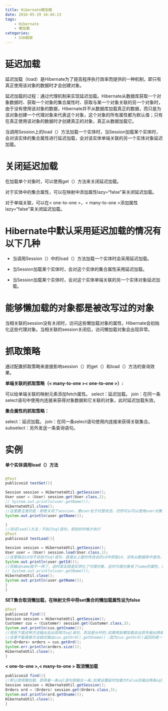 ```yaml
---
title: Hibernate懒加载
date: 2016-05-29 16:44:13
tags:
	- Hibernate
	- 懒加载
categories:
	- SSH框架
---
```


# 延迟加载

延迟加载（load）是Hibernate为了提高程序执行效率而提供的一种机制，即只有真正使用该对象的数据时才会创建对象。
<!--more-->

延迟加载的过程：通过代理机制来实现延迟加载。Hibernate从数据库获取一个对象数据时、获取一个对象的集合属性时、获取与某一个对象关联的另一个对象时，由于没有使用该对象的数据，Hibernate并不从数据库加载真正的数据，而只是为该对象创建一个代理对象来代表这个对象，这个对象的所有属性都为默认值；只有在真正使用该对象的数据时才创建真正的对象，真正从数据加载它。

当调用Session上的load（）方法加载一个实体时，当Session加载某个实体时，会对该实体的集合属性进行延迟加载，会对该实体单端关联的另一个实体对象延迟加载。

# 关闭延迟加载

在加载单个对象时，可以使用get（）方法来关闭延迟加载。

对于实体中的集合属性，可以在映射中添加属性lazy=“false”来关闭延迟加载。

对于单端关联，可以在< one-to-one >，< many-to-one >添加属性lazy=“false”来关闭延迟加载。

# Hibernate中默认采用延迟加载的情况有以下几种

* 当调用Session（）中的load（）方法加载一个实体时会采用延迟加载。

* 当Session加载某个实体时，会对这个实体的集合属性采用延迟加载。

* 当Session加载某个实体时，会对这个实体单端关联的另一个实体对象延迟加载。

# 能够懒加载的对象都是被改写过的对象

当相关联的session没有关闭时，访问这些懒加载对象的属性，Hibernate会初始化这些代理对象。当相关联的session关闭后，访问懒加载对象会出现异常。

# 抓取策略

通过配置抓取策略来直接影响session（）的get（）和load（）方法的查询效果。

**单端关联的抓取策略（< many-to-one >< one-to-one >）:**

可以给单端关联的映射元素添加fetch属性。
select：延迟加载。
join：在同一条select语句中使用内连接来获得对象数据和它关联的对象，此时延迟加载失效。

**集合属性的抓取策略：**

select：延迟加载。
join：在同一条select语句使用内连接来获得关联集合。
subselect：另外发送一条查询语句。

# 实例

**单个实体调用load（）方法**

```java

@Test
publicvoid testGet(){

Session session = HibernateUtil.getSession();
User user = (User) session.get(User.class,1);
// System.out.println(user.getName());
HibernateUtil.close();
//这里要注意的是：即使关闭了session，使user处于托管状态，仍然可以可以使用user对象;这是因为虽然处于托管状态，但是这个对象是存在属性值的对象，并没有把他删除，只是隔绝了它与数据库的打交道的通道。  
System.out.println(user.getName());

}
//测试load()方法；不执行sql语句，用到的时候才执行
@Test
publicvoid testLoad(){

Session session = HibernateUtil.getSession();
User user = (User) session.load(User.class,1);
//这里输出id也不会执行sql语句，直接从上面你传进去的id中获取id，没有从数据库中查找，所以也不执行sql语句
System.out.println(user.getId());
//而输出name就不一样了，这时其实就是实例化了代理对象，这时代理对象有了name的属性，这时即使你关闭了session，也可以通过这个对象获取到name；如果注释这句，即不实例化代理对象，又在关闭session后执行输出name属性，这时会报错：could not initialize proxy
// System.out.println(user.getName());
HibernateUtil.close();
System.out.println(user.getName());
}
}
```

**SET集合取消懒加载，在映射文件中将set集合的懒加载属性设为false**
```java
@Test
publicvoid find(){
Session session = HibernateUtil.getSession();
Customer cus = (Customer) session.get(Customer.class,3);
System.out.println(cus.getCname());
//用到下面这种方法输出会出现两次sql语句，而且是分开的;如果用到懒加载会出现先输出两条sql语句，在输出结果
//这里不能直接方法链式输出cus.getOrd().getOname()；因为cus.getOrd()返回的是一个set集合
Set<Orders> orders = cus.getOrd();
System.err.println(orders.size());
HibernateUtil.close();
}
```

**< one-to-one >,< many-to-one > 取消懒加载**
```java
publicvoid find(){
//默认使用懒加载，即用着一条sql语句就输出一条;如果设置延时加载为false后输出两条sql语句，将不需要的顾客信息也查出来s
Session session = HibernateUtil.getSession();
Orders ord = (Orders) session.get(Orders.class,3);
System.out.println(ord.getOname());
HibernateUtil.close();
}
```

